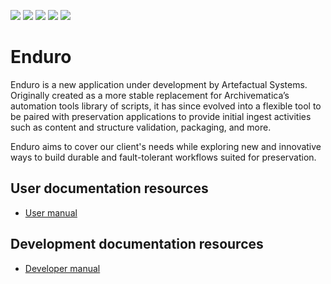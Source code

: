 <p align="left">
  <a href="https://github.com/artefactual-sdps/enduro/releases/latest"><img src="https://img.shields.io/github/v/release/artefactual-sdps/enduro.svg?color=orange"/></a>
  <img src="https://github.com/artefactual-sdps/enduro/workflows/Test/badge.svg"/>
  <a href="LICENSE"><img src="https://img.shields.io/badge/license-Apache%202.0-blue.svg"/></a>
  <a href="https://goreportcard.com/report/github.com/artefactual-sdps/enduro"><img src="https://goreportcard.com/badge/github.com/artefactual-sdps/enduro"/></a>
  <a href="https://codecov.io/gh/artefactual-sdps/enduro"><img src="https://img.shields.io/codecov/c/github/artefactual-sdps/enduro"/></a>
</p>

# Enduro

Enduro is a new application under development by Artefactual Systems. Originally
created as a more stable replacement for Archivematica’s automation tools
library of scripts, it has since evolved into a flexible tool to be paired with
preservation applications to provide initial ingest activities such as content
and structure validation, packaging, and more.

Enduro aims to cover our client's needs while exploring new and innovative ways
to build durable and fault-tolerant workflows suited for preservation.

## User documentation resources

- [User manual](https://enduro.readthedocs.io/user-manual/)

## Development documentation resources

- [Developer manual](https://enduro.readthedocs.io/dev-manual/)
